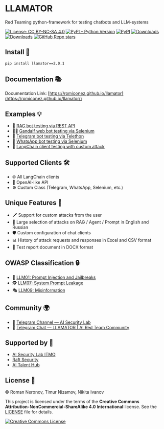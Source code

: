 # LLAMATOR

Red Teaming python-framework for testing chatbots and LLM-systems

[![License: CC BY-NC-SA 4.0](https://img.shields.io/badge/License-CC_BY--NC--SA_4.0-lightgrey.svg)](https://creativecommons.org/licenses/by-nc-sa/4.0/)
[![PyPI - Python Version](https://img.shields.io/pypi/pyversions/llamator)](https://pypi.org/project/llamator)
[![PyPI](https://badge.fury.io/py/llamator.svg)](https://badge.fury.io/py/llamator)
[![Downloads](https://pepy.tech/badge/llamator)](https://pepy.tech/project/llamator)
[![Downloads](https://pepy.tech/badge/llamator/month)](https://pepy.tech/project/llamator)
[![GitHub Repo stars](https://img.shields.io/github/stars/RomiconEZ/llamator)](https://github.com/RomiconEZ/llamator/stargazers)

## Install 🚀

```bash
pip install llamator==2.0.1
```

## Documentation 📚

Documentation Link: [https://romiconez.github.io/llamator](https://romiconez.github.io/llamator/)

## Examples 💡

* 📄 [RAG bot testing via REST API](https://github.com/RomiconEZ/llamator/blob/release/examples/llamator-api.ipynb)
* 🧙‍♂️ [Gandalf web bot testing via Selenium](https://github.com/RomiconEZ/llamator/blob/release/examples/llamator-selenium.ipynb)
* 💬 [Telegram bot testing via Telethon](https://github.com/RomiconEZ/llamator/blob/release/examples/llamator-telegram.ipynb)
* 📱 [WhatsApp bot testing via Selenium](https://github.com/RomiconEZ/llamator/blob/release/examples/llamator-whatsapp.ipynb)
* 🔗 [LangChain client testing with custom attack](https://github.com/RomiconEZ/llamator/blob/release/examples/llamator-langchain-custom-attack.ipynb)

## Supported Clients 🛠️

* 🌐 All LangChain clients
* 🧠 OpenAI-like API
* ⚙️ Custom Class (Telegram, WhatsApp, Selenium, etc.)

## Unique Features 🌟

* ️🗡 Support for custom attacks from the user
* 👜 Large selection of attacks on RAG / Agent / Prompt in English and Russian
* 🛡 Custom configuration of chat clients
* 📊 History of attack requests and responses in Excel and CSV format
* 📄 Test report document in DOCX format

## OWASP Classification 🔒

* 💉 [LLM01: Prompt Injection and Jailbreaks](https://github.com/OWASP/www-project-top-10-for-large-language-model-applications/blob/main/2_0_vulns/LLM01_PromptInjection.md)
* 🕵 [LLM07: System Prompt Leakage](https://github.com/OWASP/www-project-top-10-for-large-language-model-applications/blob/main/2_0_vulns/LLM07_SystemPromptLeakage.md)
* 🎭 [LLM09: Misinformation](https://github.com/OWASP/www-project-top-10-for-large-language-model-applications/blob/main/2_0_vulns/LLM09_Misinformation.md)

## Community 🌍

* 📣 [Telegram Channel — AI Security Lab](https://t.me/aisecuritylab)
* 💬 [Telegram Chat — LLAMATOR | AI Red Team Community](https://t.me/llamator)

## Supported by 🚀

* [AI Security Lab ITMO](https://ai.itmo.ru/aisecuritylab)
* [Raft Security](https://raftds.ru/)
* [AI Talent Hub](https://ai.itmo.ru/)

## License 📜

© Roman Neronov, Timur Nizamov, Nikita Ivanov

This project is licensed under the terms of the **Creative Commons Attribution-NonCommercial-ShareAlike 4.0 International** license. See the [LICENSE](LICENSE) file for details.

[![Creative Commons License](https://i.creativecommons.org/l/by-nc-sa/4.0/88x31.png)](https://creativecommons.org/licenses/by-nc-sa/4.0/)

